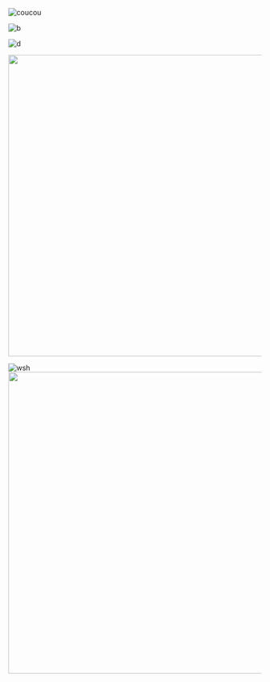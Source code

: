 
![coucou](https://github.com/monGithubPerso/HELLO-ou-oromeID/assets/54853371/15c1161d-3f2c-4f7c-afac-4ec9bbd3b2af)

![b](https://github.com/monGithubPerso/HELLO-ou-oromeID/assets/54853371/4648eb26-1aaf-45ae-b61a-7ae6da7899d7)

![d](https://github.com/monGithubPerso/HELLO-ou-oromeID/assets/54853371/8ae2bf6c-e799-40ad-a3d2-411f6a7581ca)

<img src="https://github.com/monGithubPerso/HELLO-ou-oromeID/assets/54853371/187e03cb-4485-48f3-a19e-98e8ec1bb349" width="1000" height="600"/>




![wsh](https://github.com/monGithubPerso/HELLO-ou-oromeID/assets/54853371/236df12c-8c1b-4bbd-8c50-55b3bebc8fed)
<img src="https://github.com/monGithubPerso/HELLO-ou-oromeID/assets/54853371/e3f69a4d-1b34-4552-9b19-fe88967a416f" width="1000" height="600"/>





